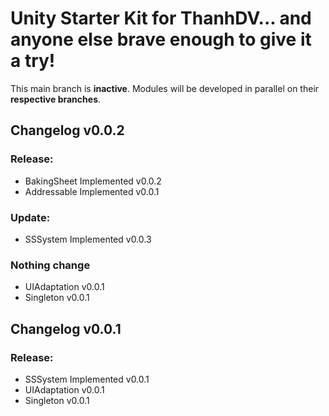 # Unity Starter Kit for ThanhDV... and anyone else brave enough to give it a try!
This main branch is **inactive**. Modules will be developed in parallel on their **respective branches**.

## Changelog v0.0.2
### Release:
- BakingSheet Implemented v0.0.2
- Addressable Implemented v0.0.1
### Update:
- SSSystem Implemented v0.0.3
### Nothing change
- UIAdaptation v0.0.1
- Singleton v0.0.1


## Changelog v0.0.1
### Release:
- SSSystem Implemented v0.0.1
- UIAdaptation v0.0.1
- Singleton v0.0.1

